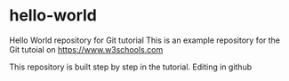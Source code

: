 # hello-world
Hello World repository for Git tutorial
This is an example repository for the Git tutoial on https://www.w3schools.com

This repository is built step by step in the tutorial.
Editing in github
